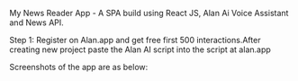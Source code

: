 My News Reader App - A SPA build using React JS, Alan Ai Voice Assistant and News API.

Step 1: Register on Alan.app and get free first 500 interactions.After creating new project paste the Alan AI script into the script at alan.app

Screenshots of the app are as below:
